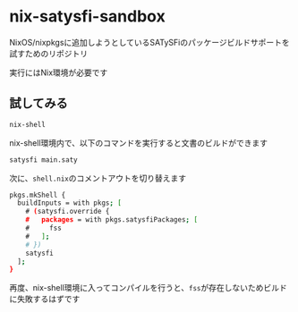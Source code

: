 # nix-satysfi-sandbox
NixOS/nixpkgsに追加しようとしているSATySFiのパッケージビルドサポートを試すためのリポジトリ

実行にはNix環境が必要です

## 試してみる
```sh
nix-shell
```

nix-shell環境内で、以下のコマンドを実行すると文書のビルドができます

```sh
satysfi main.saty
```

次に、`shell.nix`のコメントアウトを切り替えます

```sh
pkgs.mkShell {
  buildInputs = with pkgs; [
    # (satysfi.override {
    #   packages = with pkgs.satysfiPackages; [
    #     fss
    #   ];
    # })
    satysfi
  ];
}
```

再度、nix-shell環境に入ってコンパイルを行うと、`fss`が存在しないためビルドに失敗するはずです

